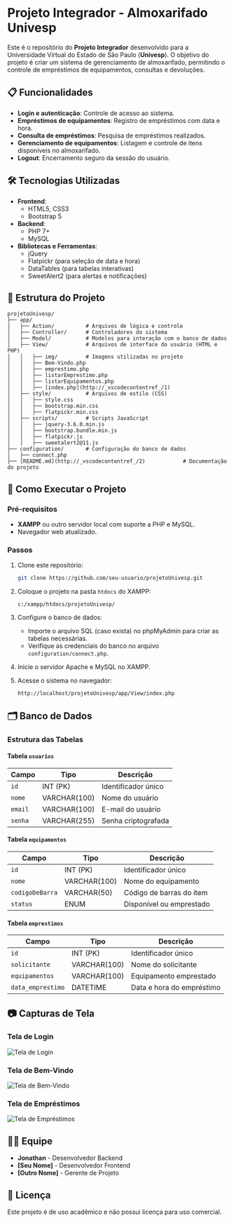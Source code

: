 # Projeto Integrador - Almoxarifado Univesp

Este é o repositório do **Projeto Integrador** desenvolvido para a Universidade Virtual do Estado de São Paulo (**Univesp**). O objetivo do projeto é criar um sistema de gerenciamento de almoxarifado, permitindo o controle de empréstimos de equipamentos, consultas e devoluções.

## 📋 Funcionalidades

- **Login e autenticação**: Controle de acesso ao sistema.
- **Empréstimos de equipamentos**: Registro de empréstimos com data e hora.
- **Consulta de empréstimos**: Pesquisa de empréstimos realizados.
- **Gerenciamento de equipamentos**: Listagem e controle de itens disponíveis no almoxarifado.
- **Logout**: Encerramento seguro da sessão do usuário.

## 🛠️ Tecnologias Utilizadas

- **Frontend**:
  - HTML5, CSS3
  - Bootstrap 5
- **Backend**:
  - PHP 7+
  - MySQL
- **Bibliotecas e Ferramentas**:
  - jQuery
  - Flatpickr (para seleção de data e hora)
  - DataTables (para tabelas interativas)
  - SweetAlert2 (para alertas e notificações)

## 📂 Estrutura do Projeto

```plaintext
projetoUnivesp/
├── app/
│   ├── Action/          # Arquivos de lógica e controle
│   ├── Controller/      # Controladores do sistema
│   ├── Model/           # Modelos para interação com o banco de dados
│   ├── View/            # Arquivos de interface do usuário (HTML e PHP)
│   │   ├── img/         # Imagens utilizadas no projeto
│   │   ├── Bem-Vindo.php
│   │   ├── emprestimo.php
│   │   ├── listarEmprestimo.php
│   │   ├── listarEquipamentos.php
│   │   ├── [index.php](http://_vscodecontentref_/1)
│   ├── style/           # Arquivos de estilo (CSS)
│   │   ├── style.css
│   │   ├── bootstrap.min.css
│   │   ├── flatpickr.min.css
│   ├── scripts/         # Scripts JavaScript
│   │   ├── jquery-3.6.0.min.js
│   │   ├── bootstrap.bundle.min.js
│   │   ├── flatpickr.js
│   │   ├── sweetalert2@11.js
├── configuration/       # Configuração do banco de dados
│   ├── connect.php
├── [README.md](http://_vscodecontentref_/2)            # Documentação do projeto
```

## 🚀 Como Executar o Projeto

### Pré-requisitos

- **XAMPP** ou outro servidor local com suporte a PHP e MySQL.
- Navegador web atualizado.

### Passos

1. Clone este repositório:
   ```bash
   git clone https://github.com/seu-usuario/projetoUnivesp.git
   ```
2. Coloque o projeto na pasta `htdocs` do XAMPP:
   ```plaintext
   c:/xampp/htdocs/projetoUnivesp/
   ```
3. Configure o banco de dados:

   - Importe o arquivo SQL (caso exista) no phpMyAdmin para criar as tabelas necessárias.
   - Verifique as credenciais do banco no arquivo `configuration/connect.php`.

4. Inicie o servidor Apache e MySQL no XAMPP.

5. Acesse o sistema no navegador:
   ```
   http://localhost/projetoUnivesp/app/View/index.php
   ```

## 🗂️ Banco de Dados

### Estrutura das Tabelas

#### Tabela `usuarios`

| Campo   | Tipo         | Descrição           |
| ------- | ------------ | ------------------- |
| `id`    | INT (PK)     | Identificador único |
| `nome`  | VARCHAR(100) | Nome do usuário     |
| `email` | VARCHAR(100) | E-mail do usuário   |
| `senha` | VARCHAR(255) | Senha criptografada |

#### Tabela `equipamentos`

| Campo           | Tipo         | Descrição                |
| --------------- | ------------ | ------------------------ |
| `id`            | INT (PK)     | Identificador único      |
| `nome`          | VARCHAR(100) | Nome do equipamento      |
| `codigoDeBarra` | VARCHAR(50)  | Código de barras do item |
| `status`        | ENUM         | Disponível ou emprestado |

#### Tabela `emprestimos`

| Campo             | Tipo         | Descrição                 |
| ----------------- | ------------ | ------------------------- |
| `id`              | INT (PK)     | Identificador único       |
| `solicitante`     | VARCHAR(100) | Nome do solicitante       |
| `equipamentos`    | VARCHAR(100) | Equipamento emprestado    |
| `data_emprestimo` | DATETIME     | Data e hora do empréstimo |

## 📷 Capturas de Tela

### Tela de Login

![Tela de Login](https://via.placeholder.com/800x400?text=Tela+de+Login)

### Tela de Bem-Vindo

![Tela de Bem-Vindo](https://via.placeholder.com/800x400?text=Tela+de+Bem-Vindo)

### Tela de Empréstimos

![Tela de Empréstimos](https://via.placeholder.com/800x400?text=Tela+de+Empréstimos)

## 👨‍🎓 Equipe

- **Jonathan** - Desenvolvedor Backend
- **[Seu Nome]** - Desenvolvedor Frontend
- **[Outro Nome]** - Gerente de Projeto

## 📄 Licença

Este projeto é de uso acadêmico e não possui licença para uso comercial.
